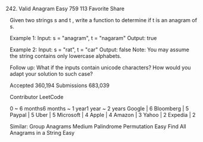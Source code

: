 242. Valid Anagram
Easy 759 113 Favorite Share

Given two strings s and t , write a function to determine if t is an anagram of s.

Example 1:
Input: s = "anagram", t = "nagaram"
Output: true

Example 2:
Input: s = "rat", t = "car"
Output: false
Note:
You may assume the string contains only lowercase alphabets.

Follow up:
What if the inputs contain unicode characters? How would you adapt your solution to such case?

Accepted 360,194
Submissions 683,039

Contributor LeetCode

0 ~ 6 months6 months ~ 1 year1 year ~ 2 years
Google | 6 Bloomberg | 5 Paypal | 5 Uber | 5 Microsoft | 4 Apple | 4 Amazon | 3 Yahoo | 2 Expedia | 2

Similar:
Group Anagrams Medium
Palindrome Permutation Easy
Find All Anagrams in a String Easy
